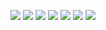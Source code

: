 ![](https://files.catbox.moe/lmo5ro.png)
![](https://files.catbox.moe/16zeqh.png)
![](https://files.catbox.moe/icotdn.png)
![](https://files.catbox.moe/4zdc7g.png)
![](https://files.catbox.moe/86iqjz.png)
![](https://files.catbox.moe/uz671s.png)
![](https://komarev.com/ghpvc/?username=briskadet&style=flat-square)
